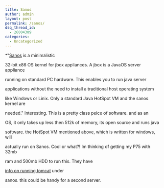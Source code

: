```yaml
---
title: Sanos
author: admin
layout: post
permalink: /sanos/
dsq_thread_id:
  - 26004309
categories:
  - Uncategorized
---
```

*"[Sanos][1] is a minimalistic</p> 

32-bit x86 OS kernel for jbox appliances. A jbox is a JavaOS server appliance

running on standard PC hardware. This enables you to run java server

applications without the need to install a traditional host operating system

like Windows or Linix. Only a standard Java HotSpot VM and the sanos kernel are

needed." </i>Interesting. This is a pretty class peice of software. and as an

OS, it only takes up less then 512k of memory, its open source and runs java

software. the HotSpot VM mentioned above, which is written for windows, will

actually run on Sanos. Cool or what?! Im thinking of getting my P75 with 32mb

ram and 500mb HDD to run this. They have

[info on running tomcat][2] under

sanos. this could be handy for a second server.

 [1]: http://www.jbox.dk/sanos/index.htm
 [2]: http://www.jbox.dk/sanos/java.htm
